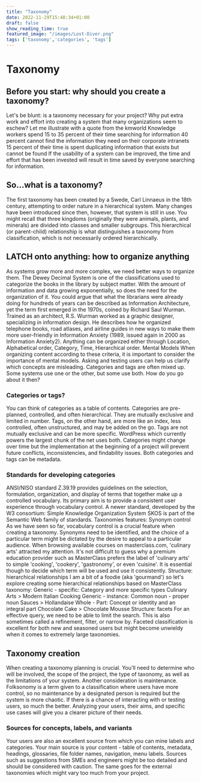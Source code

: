 ```yaml
---
title: "Taxonomy"
date: 2022-11-29T15:48:34+01:00
draft: false
show_reading_time: true
featured_image: "/images/Lost-Diver.png"
tags: ['taxonomy','categories', 'tags']
---
```


# Taxonomy 

## Before you start: why should you create a taxonomy?

Let's be blunt: is a taxonomy necessary for your project? Why put extra work and effort into creating a system that many organizations seem to eschew? Let me illustrate with a quote from the kmworld
Knowledge workers spend 15 to 35 percent of their time searching for information
40 percent cannot find the information they need on their corporate intranets
15 percent of their time is spent duplicating information that exists but cannot be found
If the usability of a system can be improved, the time and effort that has been invested will result in time saved by everyone searching for information. 

## So...what is a taxonomy?

The first taxonomy has been created by a Swede, Carl Linnaeus in the 18th century, attempting to order nature in a hierarchical system. Many changes have been introduced since then, however, that system is still in use. You might recall that three kingdoms (originally they were animals, plants, and minerals) are divided into classes and smaller subgroups. This hierarchical (or parent-child) relationship is what distinguishes a taxonomy from classification, which is not necessarily ordered hierarchically.

## LATCH onto anything: how to organize anything

As systems grow more and more complex, we need better ways to organize them. The Dewey Decimal System is one of the classifications used to categorize the books in the library by subject matter. 
With the amount of information and data growing exponentially, so does the need for the organization of it. You could argue that what the librarians were already doing for hundreds of years can be described as Information Architecture, yet the term first emerged in the 1970s, coined by Richard Saul Wurman. Trained as an architect, R.S. Wurman worked as a graphic designer, specializing in information design. He describes how he organized telephone books, road atlases, and airline guides in new ways to make them more user-friendly in Information Anxiety (1989, issued again in 2000 as Information Anxiety2).  Anything can be organized either through
Location,
Alphabetical order,
Category,
Time,
Hierarchical order.
Mental Models
When organizing content according to these criteria, it is important to consider the importance of mental models. Asking and testing users can help us clarify which concepts are misleading. 
Categories and tags are often mixed up. Some systems use one or the other, but some use both.  How do you go about it then?

### Categories or tags?

You can think of categories as a table of contents. Categories are pre-planned, controlled, and often hierarchical. They are mutually exclusive and limited in number. Tags, on the other hand, are more like an index, less controlled, often unstructured, and may be added on the go. Tags are not mutually exclusive and can be more specific.
WordPress which currently powers the largest chunk of the net uses both. 
Categories might change over time but the implementation at the beginning of a project will prevent future conflicts, inconsistencies, and findability issues. Both categories and tags can be metadata.

### Standards for developing categories

ANSI/NISO standard Z.39.19 provides guidelines on the selection, formulation, organization, and display of terms that together make up a controlled vocabulary.  Its primary aim is to provide a consistent user experience through vocabulary control. A newer standard, developed by the W3 consortium: Simple Knowledge Organization System SKOS is part of the Semantic Web family of standards. 
Taxonomies features: Synonym control
As we have seen so far, vocabulary control is a crucial feature when creating a taxonomy. Synonyms need to be identified, and the choice of a particular term might be dictated by the desire to appeal to a particular audience. When browsing available courses on masterclass.com, 'culinary arts' attracted my attention. It's not difficult to guess why a premium education provider such as MasterClass prefers the label of 'culinary arts' to simple 'cooking', 'cookery', 'gastronomy', or even 'cuisine'.  It is essential though to decide which term will be used and use it consistently. 
Structure: hierarchical relationships
I am a bit of a foodie (aka 'gourmand') so let's explore creating some hierarchical relationships based on MasterClass taxonomy: 
Generic - specific: Category and more specific  types
Culinary Arts > Modern Italian Cooking 
Generic - instance: Common noun - proper noun
Sauces > Hollandaise
Whole - Part: Concept or identity and an integral part
Chocolate Cake > Chocolate Mousse
Structure: facets
For an effective query, we need to be able to limit the search. This is also sometimes called a refinement, filter, or narrow by. Faceted classification is excellent for both new and seasoned users but might become unwieldy when it comes to extremely large taxonomies. 

## Taxonomy creation

When creating a taxonomy planning is crucial. You'll need to determine who will be involved, the scope of the project, the type of taxonomy, as well as the limitations of your system. Another consideration is maintenance.  Folksonomy is a term given to a classification where users have more control, so no maintenance by a designated person is required but the system is more chaotic. If there is a chance of interacting with or testing users, so much the better.  Analyzing your users, their aims, and specific use cases will give you a clearer picture of their needs. 

### Sources for concepts, labels, and variants

Your users are also an excellent source from which you can mine labels and categories. Your main source is your content - 
table of contents,
metadata, 
headings, 
glossaries, 
file folder names, 
navigation, 
menu labels.
Sources such as suggestions from SMEs and engineers might be too detailed and should be considered with caution. The same goes for the external taxonomies which might vary too much from your project. 